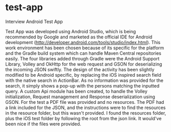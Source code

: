 # test-app
Interview Android Test App

  Test App was developed using Android Studio, which is being recommended by Google and marketed as the official 
IDE for Android development (http://developer.android.com/tools/studio/index.html).
  This work environment has been chosen because of its specific for the platform and the Gradle build system which can handle
Maven Central repositories easily.
  The four libraries added through Gradle were the Android Support Library, Volley and OkHttp for the web request and
GSON for deserializing the incoming JSON swiftly.
  The design of the activity has been slightly modified to be Android specific, by replacing the iOS inspired search field with
the native search in ActionBar. As no information was provided for the search, it simply shows a pop-up with the persons matching
the inputted query.
  A custom Api module has been created, to handle the Volley initialization, Request management and Response deserialization 
using GSON.
 For the test a PDF file was provided and no resources. The PDF had a link included for the JSON, and the instructions were to find the resources in the resource folder, but this wasn't provided. I found the resources folder, plus the iOS test folder by following the root from the json link. It would've been nice if the files were provided.
